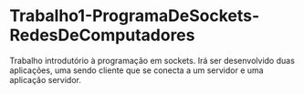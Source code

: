 # Trabalho1-ProgramaDeSockets-RedesDeComputadores
Trabalho introdutório à programação em sockets. Irá ser desenvolvido duas aplicações, uma sendo cliente que se conecta a um servidor e uma aplicação servidor.
